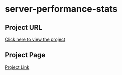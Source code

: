 
# server-performance-stats

## Project URL
[Click here to view the project](https://github.com/ibewilson/server-performance-stats)

## Project Page  
[Project Link](https://ibewilson.github.io/server-performance-stats/)
